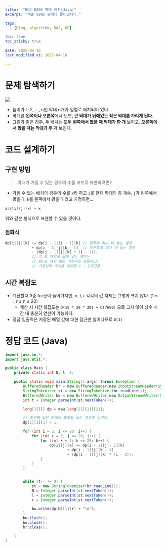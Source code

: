 ```yaml
---
title:  "BOJ 8895 막대 배치(Java)"
excerpt: "백준 8895 문제의 풀이입니다."

tags:
  - [Blog, algorithm, BOJ, DP]

toc: true
toc_sticky: true
 
date: 2025-04-10
last_modified_at: 2025-04-10

---
```


# 문제 탐색하기

![](https://onlinejudgeimages.s3-ap-northeast-1.amazonaws.com/upload/images/polearr.png)

- 높이가 1, 2, ..., n인 막대 n개가 일렬로 배치되어 있다. 
- 막대를 **왼쪽이나 오른쪽**에서 보면, **큰 막대가 뒤에있는 작은 막대를 가리게 된다.**
- 그림과 같은 경우, 두 배치는 모두 **왼쪽에서 봤을 때 막대가 한 개** 보이고, **오른쪽에서 봤을 때는 막대가 두 개** 보인다.

# 코드 설계하기


## 구현 방법

> 막대가 가질 수 있는 경우의 수를 코드로 표현하려면? 

- 가질 수 있는 배치의 경우의 수를 `x`라 하고 `i`를 현재 막대의 총 개수, `j`가 왼쪽에서 봤을때, `k`를 왼쪽에서 봤을때 라고 가정하면...

```java
arr[i][j][k] = x
```

위와 같은 형식으로 표현할 수 있을 것이다.

### 점화식 

```java
dp[i][j][k] += dp[i - 1][j - 1][k] // 왼쪽에 하나 더 놓는 경우
            + dp[i - 1][j][k - 1]  // 오른쪽에 하나 더 놓는 경우
            + (dp[i - 1][j][k] * (i - 2)); 
		    // 그 외 위치에 골라 넣는 경우는 
		    // 왼/오 에서 보는 가짓수는 동일하고, 
		    // 가장자리 개수를 제외한 i - 2개만큼 
```

## 시간 복잡도

- 계산할때 3중 for문이 들어가지만, n, l, r 각각의 값 자체는 그렇게 크지 않다. (1 ≤ l, r ≤ n ≤ 20) 
	- 계산 시 시간 복잡도는 `O(19 * 20 * 20) = O(7600)` 으로 크지 않아 상수 시간 내 충분히 연산이 가능하다.
- 정답 입출력은 저장된 배열 값에 대한 접근만 일어나므로 `O(1)`

# 정답 코드 (Java)

```java
import java.io.*;
import java.util.*;

public class Main {
    private static int N, l, r;

    public static void main(String[] args) throws Exception {
        BufferedReader br = new BufferedReader(new InputStreamReader(System.in));
        StringTokenizer st = new StringTokenizer(br.readLine());
        BufferedWriter bw = new BufferedWriter(new OutputStreamWriter(System.out));
        int t = Integer.parseInt(st.nextToken());

        long[][][] dp = new long[21][21][21];

        // 첫번째 값은 한개의 블록을 보는 경우의 수이다.
        dp[1][1][1] = 1;

        for (int i = 2; i <= 20; i++) {
            for (int j = 1; j <= 20; j++) {
                for (int k = 1; k <= 20; k++) {
                    dp[i][j][k] += dp[i - 1][j - 1][k]
                            + dp[i - 1][j][k - 1]
                            + (dp[i - 1][j][k] * (i - 2));
                }
            }
        }


        while (t-- != 0) {
            st = new StringTokenizer(br.readLine());
            N = Integer.parseInt(st.nextToken());
            l = Integer.parseInt(st.nextToken());
            r = Integer.parseInt(st.nextToken());

            bw.write(dp[N][l][r] + "\n");
        }
        bw.flush();
        bw.close();
        br.close();

    }
}

```

